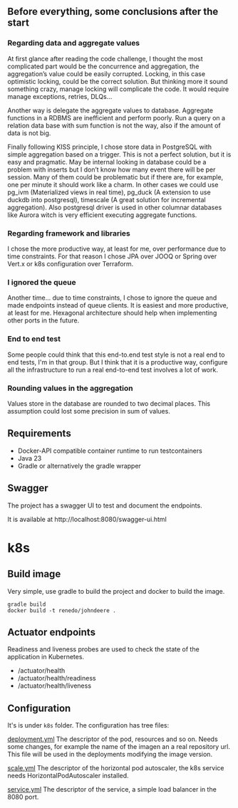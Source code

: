 ## Before everything, some conclusions after the start

### Regarding data and aggregate values

At first glance after reading the code challenge, I thought the most complicated part would be the concurrence and aggregation, the aggregation’s value could be easily corrupted. Locking, in this case optimistic locking, could be the correct solution. But thinking more it sound something crazy, manage locking will complicate the code. It would require manage exceptions, retries, DLQs…

Another way is delegate the aggregate values to database. Aggregate functions in a RDBMS are inefficient and perform poorly. Run a query on a relation data base with sum function is not the way, also if the amount of data is not big.

Finally following KISS principle, I chose store data in PostgreSQL with simple aggregation based on a trigger. This is not a perfect solution, but it is easy and pragmatic. May be internal looking in database could be a problem with inserts but I don’t know how many event there will be per session. Many of them could be problematic but if there are, for example, one per minute it should work like a charm. In other cases we could use pg_ivm (Materialized views in real time), pg_duck (A extension to use duckdb into postgresql), timescale (A great solution for incremental aggregation). Also postgresql driver is used in other columnar databases like Aurora witch is very efficient executing aggregate functions.

### Regarding framework and libraries

I chose the more productive way, at least for me, over performance due to time constraints. For that reason I chose JPA over JOOQ or Spring over Vert.x or k8s configuration over Terraform.

### I ignored the queue

Another time... due to time constraints, I chose to ignore the queue and made endpoints instead of queue clients. It is easiest and more productive, at least for me. Hexagonal architecture should help when implementing other ports in the future.

### End to end test

Some people could think that this end-to.end test style is not a real end to end tests, I'm in that group. But I think that it is a productive way, configure all the infrastructure to run a real end-to-end test involves a lot of work.

### Rounding values in the aggregation

Values store in the database are rounded to two decimal places. This assumption could lost some precision in sum of values.

## Requirements

- Docker-API compatible container runtime to run testcontainers
- Java 23
- Gradle or alternatively the gradle wrapper

## Swagger

The project has a swagger UI to test and document the endpoints.

It is available at http://localhost:8080/swagger-ui.html

# k8s

## Build image

Very simple, use gradle to build the project and docker to build the image.

```shell
gradle build
docker build -t renedo/johndeere .
```

## Actuator endpoints

Readiness and liveness probes are used to check the state of the application in Kubernetes.

- /actuator/health
- /actuator/health/readiness
- /actuator/health/liveness

## Configuration

It's is under `k8s` folder. The configuration has tree files:

[deployment.yml](k8s/deployment.yml) The descriptor of the pod, resources and so on. Needs some changes, for example the name of the imagen an a real repository url. This file will be used in the deployments modifying the image version.

[scale.yml](k8s/scale.yml) The descriptor of the horizontal pod autoscaler, the k8s service needs HorizontalPodAutoscaler installed.

[service.yml](k8s/service.yml) The descriptor of the service, a simple load balancer in the 8080 port. 
